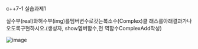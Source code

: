 c++7-1 실습과제1

실수부(real)와허수부(img)를멤버변수로갖는복소수(Complex)클
래스를아래결과가나오도록구현하시오.(생성자, show멤버함수,전
역함수ComplexAdd작성)


![image](https://github.com/user-attachments/assets/5362f72a-1e02-49c8-a301-93dfb8ef6603)
